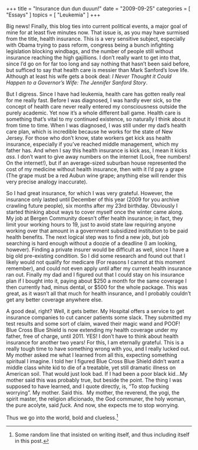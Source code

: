 +++
title = "Insurance dun dun duuun!"
date = "2009-09-25"
categories = [ "Essays" ]
topics = [ "Leukemia" ]
+++

Big news! Finally, this blog ties into current political events, a major goal of mine for at least five minutes now. That issue is, as you may have surmised from the title, health insurance. This is a very sensitive subject, especially with Obama trying to pass reform, congress being a bunch infighting legislation blocking windbags, and the number of people still without insurance reaching the high gajillions. I don&#8217;t really want to get into that, since I&#8217;d go on for far too long and say nothing that hasn&#8217;t been said before, but sufficed to say that health care is messier than Mark Sanford&#8217;s love life. Although at least his wife gets a book deal: _I Never Thought it Could Happen to a Governor&#8217;s Wife: The Jennifer Sanford Story_.

But I digress. Since I have had leukemia, health care has gotten really real for me really fast. Before I was diagnosed, I was hardly ever sick, so the concept of health care never really entered my consciousness outside the purely academic. Yet now it&#8217;s a whole different ball game. Health care is something that&#8217;s vital to my continued existence, so naturally I think about it from time to time. When I was diagnosed, I was still under my dad&#8217;s health care plan, which is incredible because he works for the state of New Jersey. For those who don&#8217;t know, state workers get kick ass health insurance, especially if you&#8217;ve reached middle management, which my father has. And when I say this health insurance is kick ass, I mean it kicks _ass_. I don&#8217;t want to give away numbers on the internet (Look, free numbers! On the internet!), but if an average-sized suburban house represented the cost of my medicine without health insurance, then with it I&#8217;d pay a grape (The grape must be a red Aubun wine grape; anything else will render this very precise analogy inaccurate).

So I had great insurance, for which I was very grateful. However, the insurance only lasted until December of this year (2009 for you archive crawling future people), six months after my 23rd birthday. Obviously I started thinking about ways to cover myself once the winter came along. My job at Bergen Community doesn&#8217;t offer health insurance; in fact, they limit your working hours to 19, just to avoid state law requiring anyone working over that amount in a government subsidized institution to be paid health benefits. The next logical step was to find a new job, but job searching is hard enough without a doozie of a deadline (I am looking, however). Finding a private insurer would be difficult as well, since I have a big old pre-existing condition. So I did some research and found out that I likely would not qualify for medicare (For reasons I cannot at this moment remember), and could not even apply until after my current health insurance ran out. Finally my dad and I figured out that I could stay on his insurance plan if I bought into it, paying about $250 a month for the same coverage I then currently had, minus dental, or $500 for the whole package. This was great, as it wasn&#8217;t all that much for health insurance, and I probably couldn&#8217;t get any better coverage anywhere else.

A good deal, right? Well, it gets better. My Hospital offers a service to get insurance companies to cut cancer patients some slack. They submitted my test results and some sort of claim, waved their magic wand and POOF! Blue Cross Blue Shield is now extending my health coverage under my father, free of charge, until 2011. YES! I don&#8217;t have to think about health insurance for another two years! For this, I am eternally grateful. This is a really tough time to have something wrong with you, and I really lucked out. My mother asked me what I learned from all this, expecting something spiritual I imagine. I told her I figured Blue Cross Blue Shield didn&#8217;t want a middle class white kid to die of a treatable, yet still dramatic illness on American soil. That would just look bad. If I had been a poor black kid&#8230;My mother said this was probably true, but beside the point. The thing I was supposed to have learned, and I quote directly, is, &#8220;To stop fucking worrying&#8221;. My mother. Said this.  My mother, the reverend, the yogi, the spirit master, the religion aficionado, the God communer, the holy woman, the pure acolyte, said _fuck._ And now, she expects me to stop worrying.

Thus we go into the world, bold and clueless.[^clueless]

[^clueless]: Some random line that insisted on writing itself, and thus including itself in this post.
